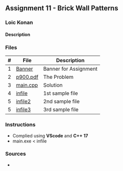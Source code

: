 ## Assignment 11 - Brick Wall Patterns

### Loic Konan

#### Description

### Files

|   #   | File                 | Description           |
| :---: | -------------------- | --------------------- |
|   1   | [Banner](Banner)     | Banner for Assignment |
|   2   | [p900.pdf](P900.pdf) | The Problem           |
|   3   | [main.cpp](main.cpp) | Solution              |
|   4   | [infile](infile)     | 1st sample file       |
|   5   | [infile2](infile2)   | 2nd sample file       |
|   5   | [infile3](infile3)   | 3rd sample file       |

### Instructions

- Complied using **VScode** and **C++ 17**
- main.exe < infile

### Sources

- 
